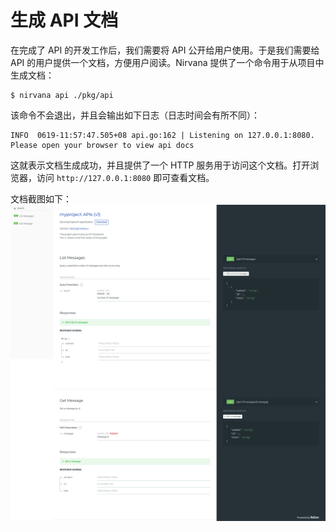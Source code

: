 # 生成 API 文档

在完成了 API 的开发工作后，我们需要将 API 公开给用户使用。于是我们需要给 API 的用户提供一个文档，方便用户阅读。Nirvana 提供了一个命令用于从项目中生成文档：
```
$ nirvana api ./pkg/api
```
该命令不会退出，并且会输出如下日志（日志时间会有所不同）：
```
INFO  0619-11:57:47.505+08 api.go:162 | Listening on 127.0.0.1:8080. Please open your browser to view api docs
```
这就表示文档生成成功，并且提供了一个 HTTP 服务用于访问这个文档。打开浏览器，访问 `http://127.0.0.1:8080` 即可查看文档。

文档截图如下：
![doc](./images/docs.png)

